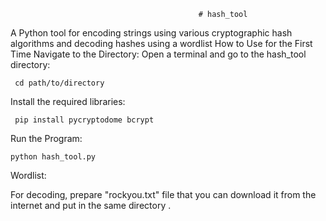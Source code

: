                                               # hash_tool
A Python tool for encoding strings using various cryptographic hash algorithms and decoding hashes using a wordlist
How to Use for the First Time
Navigate to the Directory:
Open a terminal and go to the hash_tool directory:

     cd path/to/directory

Install the required libraries:

     pip install pycryptodome bcrypt

Run the Program:


    python hash_tool.py




Wordlist:

For decoding, prepare "rockyou.txt" file that you can download it from the internet and put in the same directory .
